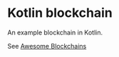 # Kotlin blockchain

An example blockchain in Kotlin.

See [Awesome Blockchains](https://github.com/openblockchains/awesome-blockchains)
